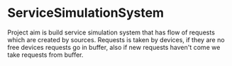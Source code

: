 # ServiceSimulationSystem

Project aim is build service simulation system that has flow of requests which are created by sources. Requests is taken by devices, if they are no free devices requests go in buffer, also if new requests haven't come we take requests from buffer.
